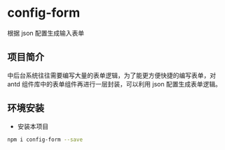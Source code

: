 # config-form

根据 json 配置生成输入表单

## 项目简介

中后台系统往往需要编写大量的表单逻辑，为了能更方便快捷的编写表单，对 antd 组件库中的表单组件再进行一层封装，可以利用 json 配置生成表单逻辑。

## 环境安装

-   安装本项目

```sh
npm i config-form --save
```
